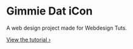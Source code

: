 # Gimmie Dat iCon

A web design project made for Webdesign Tuts. 

[View the tutorial ›](http://webdesign.tutsplus.com/series/building-a-mini-api-driven-web-app--cms-866)
